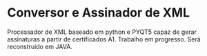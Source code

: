 # Conversor e Assinador de XML

Processador de XML baseado em python e PYQT5 capaz de gerar assinaturas a partir de certificados A1.
Trabalho em progresso. Será reconstruido em JAVA.